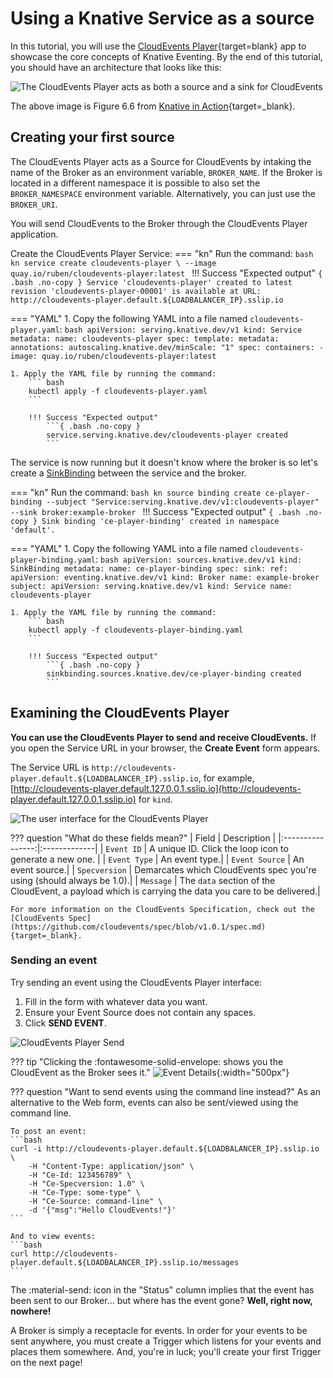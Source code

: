 # Using a Knative Service as a source

In this tutorial, you will use the [CloudEvents Player](https://github.com/ruromero/cloudevents-player){target=blank} app to showcase the core concepts of Knative Eventing. By the end of this tutorial, you should have an architecture that looks like this:

![The CloudEvents Player acts as both a source and a sink for CloudEvents](images/event_diagram.png)

The above image is Figure 6.6 from [Knative in Action](https://www.manning.com/books/knative-in-action){target=_blank}.

## Creating your first source

The CloudEvents Player acts as a Source for CloudEvents by intaking the name of the Broker as an environment variable, `BROKER_NAME`. If the Broker is
located in a different namespace it is possible to also set the `BROKER_NAMESPACE` environment variable. Alternatively, you can just use the `BROKER_URI`.

You will send CloudEvents to the Broker through the CloudEvents Player application.

Create the CloudEvents Player Service:
=== "kn"
    Run the command:
    ```bash
    kn service create cloudevents-player \
    --image quay.io/ruben/cloudevents-player:latest
    ```
    !!! Success "Expected output"
        ```{ .bash .no-copy }
        Service 'cloudevents-player' created to latest revision 'cloudevents-player-00001' is available at URL:
        http://cloudevents-player.default.${LOADBALANCER_IP}.sslip.io
        ```

=== "YAML"
    1. Copy the following YAML into a file named `cloudevents-player.yaml`:
        ```bash
        apiVersion: serving.knative.dev/v1
        kind: Service
        metadata:
          name: cloudevents-player
        spec:
          template:
            metadata:
              annotations:
                autoscaling.knative.dev/minScale: "1"
            spec:
              containers:
                - image: quay.io/ruben/cloudevents-player:latest
        ```

    1. Apply the YAML file by running the command:
        ``` bash
        kubectl apply -f cloudevents-player.yaml
        ```

        !!! Success "Expected output"
            ```{ .bash .no-copy }
            service.serving.knative.dev/cloudevents-player created
            ```

The service is now running but it doesn't know where the broker is so let's create a
[SinkBinding](https://knative.dev/docs/eventing/custom-event-source/sinkbinding/) between the service and the broker.

=== "kn"
    Run the command:
    ```bash
    kn source binding create ce-player-binding --subject "Service:serving.knative.dev/v1:cloudevents-player" --sink broker:example-broker
    ```
    !!! Success "Expected output"
        ```{ .bash .no-copy }
        Sink binding 'ce-player-binding' created in namespace 'default'.
        ```

=== "YAML"
    1. Copy the following YAML into a file named `cloudevents-player-binding.yaml`:
        ```bash
        apiVersion: sources.knative.dev/v1
        kind: SinkBinding
        metadata:
          name: ce-player-binding
        spec:
          sink:
            ref:
              apiVersion: eventing.knative.dev/v1
              kind: Broker
              name: example-broker
          subject:
            apiVersion: serving.knative.dev/v1
            kind: Service
            name: cloudevents-player
        ```

    1. Apply the YAML file by running the command:
        ``` bash
        kubectl apply -f cloudevents-player-binding.yaml
        ```

        !!! Success "Expected output"
            ```{ .bash .no-copy }
            sinkbinding.sources.knative.dev/ce-player-binding created
            ```

## Examining the CloudEvents Player

**You can use the CloudEvents Player to send and receive CloudEvents.**
If you open the Service URL in your browser, the **Create Event** form appears.

The Service URL is `http://cloudevents-player.default.${LOADBALANCER_IP}.sslip.io`,
for example, [http://cloudevents-player.default.127.0.0.1.sslip.io](http://cloudevents-player.default.127.0.0.1.sslip.io) for `kind`.

![The user interface for the CloudEvents Player](images/event_form.png)

??? question "What do these fields mean?"
    | Field          | Description |
    |:----------------:|:-------------|
    | `Event ID`     | A unique ID. Click the loop icon to generate a new one.   |
    | `Event Type`   | An event type.|
    | `Event Source` | An event source.|
    | `Specversion`  | Demarcates which CloudEvents spec you're using (should always be 1.0).|
    | `Message`      | The `data` section of the CloudEvent, a payload which is carrying the data you care to be delivered.|

    For more information on the CloudEvents Specification, check out the [CloudEvents Spec](https://github.com/cloudevents/spec/blob/v1.0.1/spec.md){target=_blank}.

### Sending an event

Try sending an event using the CloudEvents Player interface:

1. Fill in the form with whatever data you want.
1. Ensure your Event Source does not contain any spaces.
1. Click **SEND EVENT**.

![CloudEvents Player Send](images/event_sent.png)

??? tip "Clicking the :fontawesome-solid-envelope: shows you the CloudEvent as the Broker sees it."
    ![Event Details](images/event_details.png){:width="500px"}

??? question "Want to send events using the command line instead?"
    As an alternative to the Web form, events can also be sent/viewed using the command line.

    To post an event:
    ```bash
    curl -i http://cloudevents-player.default.${LOADBALANCER_IP}.sslip.io \
        -H "Content-Type: application/json" \
        -H "Ce-Id: 123456789" \
        -H "Ce-Specversion: 1.0" \
        -H "Ce-Type: some-type" \
        -H "Ce-Source: command-line" \
        -d '{"msg":"Hello CloudEvents!"}'
    ```

    And to view events:
    ```bash
    curl http://cloudevents-player.default.${LOADBALANCER_IP}.sslip.io/messages
    ```

The :material-send: icon in the "Status" column implies that the event has been sent to our Broker... but where has the event gone? **Well, right now, nowhere!**

A Broker is simply a receptacle for events. In order for your events to be sent anywhere, you must create a Trigger which listens for your events and places them somewhere. And, you're in luck; you'll create your first Trigger on the next page!
